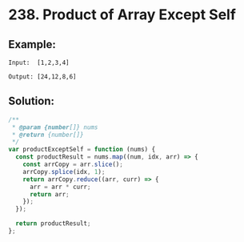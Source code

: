 # 238. Product of Array Except Self

## Example:

    Input:  [1,2,3,4]

    Output: [24,12,8,6]

## Solution:

```javascript
/**
 * @param {number[]} nums
 * @return {number[]}
 */
var productExceptSelf = function (nums) {
  const productResult = nums.map((num, idx, arr) => {
    const arrCopy = arr.slice();
    arrCopy.splice(idx, 1);
    return arrCopy.reduce((arr, curr) => {
      arr = arr * curr;
      return arr;
    });
  });

  return productResult;
};
```
